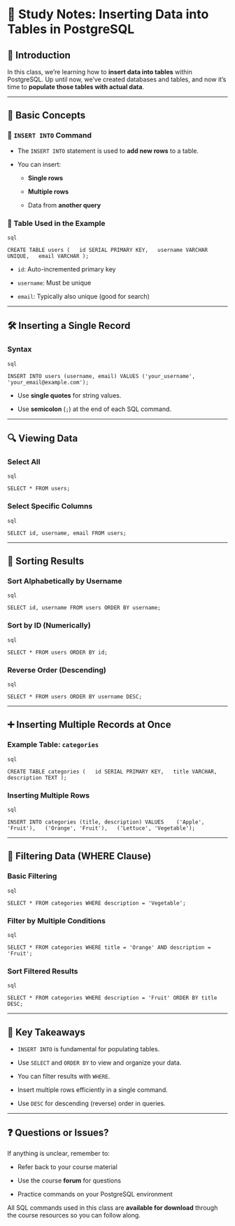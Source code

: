 # 📘 Study Notes: Inserting Data into Tables in PostgreSQL

## 👋 Introduction

In this class, we’re learning how to **insert data into tables** within PostgreSQL. Up until now, we’ve created databases and tables, and now it’s time to **populate those tables with actual data**.

---

## 🔢 Basic Concepts

### 🔹 `INSERT INTO` Command

- The `INSERT INTO` statement is used to **add new rows** to a table.
    
- You can insert:
    
    - **Single rows**
        
    - **Multiple rows**
        
    - Data from **another query**
        

### 🔹 Table Used in the Example

	sql

`CREATE TABLE users (   id SERIAL PRIMARY KEY,   username VARCHAR UNIQUE,   email VARCHAR );`

- `id`: Auto-incremented primary key
    
- `username`: Must be unique
    
- `email`: Typically also unique (good for search)
    

---

## 🛠 Inserting a Single Record

### Syntax

	sql

`INSERT INTO users (username, email) VALUES ('your_username', 'your_email@example.com');`

- Use **single quotes** for string values.
    
- Use **semicolon** (`;`) at the end of each SQL command.
    

---

## 🔍 Viewing Data

### Select All

	sql

`SELECT * FROM users;`

### Select Specific Columns

	sql

`SELECT id, username, email FROM users;`

---

## 📐 Sorting Results

### Sort Alphabetically by Username

	sql

`SELECT id, username FROM users ORDER BY username;`

### Sort by ID (Numerically)

	sql

`SELECT * FROM users ORDER BY id;`

### Reverse Order (Descending)

	sql

`SELECT * FROM users ORDER BY username DESC;`

---

## ➕ Inserting Multiple Records at Once

### Example Table: `categories`

	sql

`CREATE TABLE categories (   id SERIAL PRIMARY KEY,   title VARCHAR,   description TEXT );`

### Inserting Multiple Rows

	sql

`INSERT INTO categories (title, description) VALUES    ('Apple', 'Fruit'),   ('Orange', 'Fruit'),   ('Lettuce', 'Vegetable');`

---

## 🧹 Filtering Data (WHERE Clause)

### Basic Filtering

	sql

`SELECT * FROM categories WHERE description = 'Vegetable';`

### Filter by Multiple Conditions

	sql

`SELECT * FROM categories WHERE title = 'Orange' AND description = 'Fruit';`

### Sort Filtered Results

	sql

`SELECT * FROM categories WHERE description = 'Fruit' ORDER BY title DESC;`

---

## 🧠 Key Takeaways

- `INSERT INTO` is fundamental for populating tables.
    
- Use `SELECT` and `ORDER BY` to view and organize your data.
    
- You can filter results with `WHERE`.
    
- Insert multiple rows efficiently in a single command.
    
- Use `DESC` for descending (reverse) order in queries.
    

---

## ❓ Questions or Issues?

If anything is unclear, remember to:

- Refer back to your course material
    
- Use the course **forum** for questions
    
- Practice commands on your PostgreSQL environment
    

All SQL commands used in this class are **available for download** through the course resources so you can follow along.